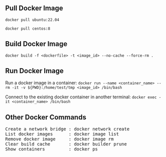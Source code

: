 Pull Docker Image
---
`docker pull ubuntu:22.04`

`docker pull centos:8`

Build Docker Image
---
`docker build -f <dockerfile> -t <image_id> --no-cache --force-rm .`

Run Docker Image
---
Run a docker image in a container: `docker run --name <container_name> --rm -it -v ${PWD}:/home/test/tmp <image_id> /bin/bash`

Connect to the existing docker container in another terminal: `docker exec -it <container_name> /bin/bash`

Other Docker Commands
---
<pre>
Create a network bridge : docker network create <bridge_name>
List docker images      : docker image list
Remove docker image     : docker image rm <image>
Clear build cache       : docker builder prune
Show containers         : docker ps
</pre>
